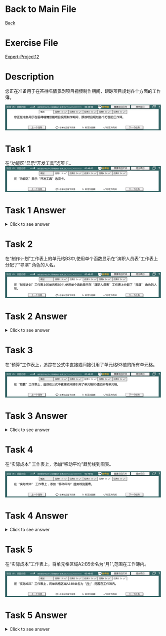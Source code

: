 # Back to Main File
[Back](../README.md)

# Exercise File
[Expert-Project12](MOS-Excel2016-Expert-Project12.xlsx)

# Description
您正在准备用于在答得喵情景剧项目视频制作期间，跟踪项目规划各个方面的工作簿。

![Description](Task/desc.jpg)

# Task 1
在“功能区”显示“开发工具”选项卡。
![Task1](Task/Task1.jpg)

# Task 1 Answer
<details>
  <summary>Click to see answer</summary>

![Task1_Answer](Excel2016-Expert-Project12-Answer/P12-T1.gif)
</details>

# Task 2
在“制作计划”工作表上的单元格B3中,使用单个函数显示在“演职人员表”工作表上分配了“导演” 角色的人名。

![Task2](Task/Task2.jpg)

# Task 2 Answer
<details>
  <summary>Click to see answer</summary>

![Task2_Answer](Excel2016-Expert-Project12-Answer/P12-T2.gif)
</details>

# Task 3
在“预算”工作表上，追踪在公式中直接或间接引用了单元格B3值的所有单元格。

![Task3](Task/Task3.jpg)

# Task 3 Answer
<details>
  <summary>Click to see answer</summary>

![Task3_Answer](Excel2016-Expert-Project12-Answer/P12-T3.gif)
</details>


# Task 4
在“实际成本” 工作表上，添加“移动平均”趋势线到图表。

![Task4](Task/Task4.jpg)

# Task 4 Answer
<details>
  <summary>Click to see answer</summary>

![Task4_Answer](Excel2016-Expert-Project12-Answer/P12-T4.gif)
</details>

# Task 5
在“实际成本”工作表上，将单元格区域A2:B5命名为“月1”,范围在工作簿内。

![Task5](Task/Task5.jpg)

# Task 5 Answer
<details>
  <summary>Click to see answer</summary>

![Task5_Answer](Excel2016-Expert-Project12-Answer/P12-T5.gif)
</details>